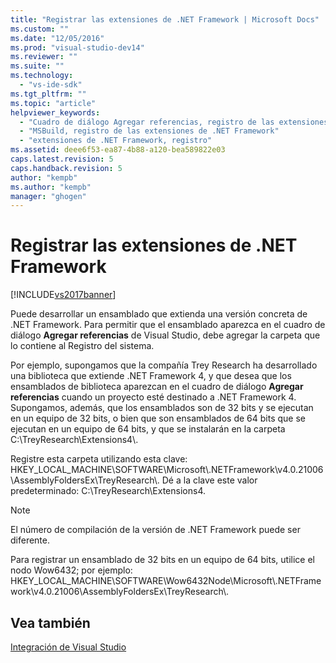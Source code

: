 ```yaml
---
title: "Registrar las extensiones de .NET Framework | Microsoft Docs"
ms.custom: ""
ms.date: "12/05/2016"
ms.prod: "visual-studio-dev14"
ms.reviewer: ""
ms.suite: ""
ms.technology: 
  - "vs-ide-sdk"
ms.tgt_pltfrm: ""
ms.topic: "article"
helpviewer_keywords: 
  - "Cuadro de diálogo Agregar referencias, registro de las extensiones de .NET Framework"
  - "MSBuild, registro de las extensiones de .NET Framework"
  - "extensiones de .NET Framework, registro"
ms.assetid: deee6f53-ea87-4b88-a120-bea589822e03
caps.latest.revision: 5
caps.handback.revision: 5
author: "kempb"
ms.author: "kempb"
manager: "ghogen"
---
```

# Registrar las extensiones de .NET Framework
[!INCLUDE[vs2017banner](../code-quality/includes/vs2017banner.md)]

Puede desarrollar un ensamblado que extienda una versión concreta de .NET Framework.  Para permitir que el ensamblado aparezca en el cuadro de diálogo **Agregar referencias** de Visual Studio, debe agregar la carpeta que lo contiene al Registro del sistema.  
  
 Por ejemplo, supongamos que la compañía Trey Research ha desarrollado una biblioteca que extiende .NET Framework 4, y que desea que los ensamblados de biblioteca aparezcan en el cuadro de diálogo **Agregar referencias** cuando un proyecto esté destinado a .NET Framework 4.  Supongamos, además, que los ensamblados son de 32 bits y se ejecutan en un equipo de 32 bits, o bien que son ensamblados de 64 bits que se ejecutan en un equipo de 64 bits, y que se instalarán en la carpeta C:\\TreyResearch\\Extensions4\\.  
  
 Registre esta carpeta utilizando esta clave: HKEY\_LOCAL\_MACHINE\\SOFTWARE\\Microsoft\\.NETFramework\\v4.0.21006\\AssemblyFoldersEx\\TreyResearch\\.  Dé a la clave este valor predeterminado: C:\\TreyResearch\\Extensions4.  
  
> [!NOTE]
>  El número de compilación de la versión de .NET Framework puede ser diferente.  
  
 Para registrar un ensamblado de 32 bits en un equipo de 64 bits, utilice el nodo Wow6432; por ejemplo: HKEY\_LOCAL\_MACHINE\\SOFTWARE\\Wow6432Node\\Microsoft\\.NETFramework\\v4.0.21006\\AssemblyFoldersEx\\TreyResearch\\.  
  
## Vea también  
 [Integración de Visual Studio](../msbuild/visual-studio-integration-msbuild.md)